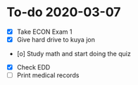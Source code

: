 # To-do 2020-03-07

- [X] Take ECON Exam 1
- [X] Give hard drive to kuya jon
- [o] Study math and start doing the quiz
- [X] Check EDD
- [ ] Print medical records
